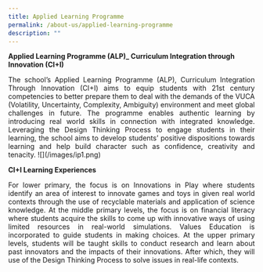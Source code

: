 ```yaml
---
title: Applied Learning Programme
permalink: /about-us/applied-learning-programme
description: ""
---
```

**Applied Learning Programme (ALP)\_ Curriculum Integration through Innovation (CI+I)**

  

<p style="text-align: justify">The school’s Applied Learning Programme (ALP), Curriculum Integration Through Innovation (CI+I) aims to equip students with 21st century competencies to better prepare them to deal with the demands of the VUCA (Volatility, Uncertainty, Complexity, Ambiguity) environment and meet global challenges in future. The programme enables authentic learning by introducing real world skills in connection with integrated knowledge. Leveraging the Design Thinking Process to engage students in their learning, the school aims to develop students’ positive dispositions towards learning and help build character such as confidence, creativity and tenacity.
![](/images/ip1.png)


**CI+I Learning Experiences** 

<p style="text-align: justify">For lower primary, the focus is on Innovations in Play where students identify an area of interest to innovate games and toys in given real world contexts through the use of recyclable materials and application of science knowledge. At the middle primary levels, the focus is on financial literacy where students acquire the skills to come up with innovative ways of using limited resources in real-world simulations. Values Education is incorporated to guide students in making choices. At the upper primary levels, students will be taught skills to conduct research and learn about past innovators and the impacts of their innovations. After which, they will use of the Design Thinking Process to solve issues in real-life contexts.

